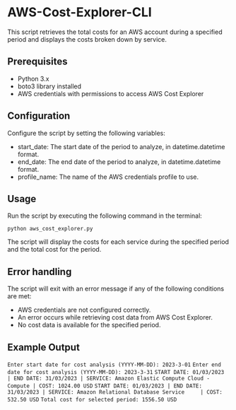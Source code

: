 # AWS-Cost-Explorer-CLI

This script retrieves the total costs for an AWS account during a specified period and displays the costs broken down by service.

## Prerequisites
* Python 3.x
* boto3 library installed
* AWS credentials with permissions to access AWS Cost Explorer

## Configuration
Configure the script by setting the following variables:

* start_date: The start date of the period to analyze, in datetime.datetime format.
* end_date: The end date of the period to analyze, in datetime.datetime format.
* profile_name: The name of the AWS credentials profile to use.

## Usage
Run the script by executing the following command in the terminal:

`python aws_cost_explorer.py`

The script will display the costs for each service during the specified period and the total cost for the period.

## Error handling
The script will exit with an error message if any of the following conditions are met:

* AWS credentials are not configured correctly.
* An error occurs while retrieving cost data from AWS Cost Explorer.
* No cost data is available for the specified period.

## Example Output
`Enter start date for cost analysis (YYYY-MM-DD): 2023-3-01`
`Enter end date for cost analysis (YYYY-MM-DD): 2023-3-31`
`START DATE: 01/03/2023 | END DATE: 31/03/2023 | SERVICE: Amazon Elastic Compute Cloud - Compute | COST: 1024.00 USD`
`START DATE: 01/03/2023 | END DATE: 31/03/2023 | SERVICE: Amazon Relational Database Service     | COST: 532.50 USD`
`Total cost for selected period: 1556.50 USD`
